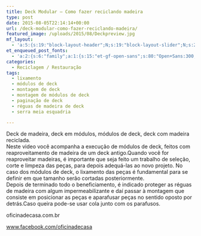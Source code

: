 ```yaml
---
title: Deck Modular – Como fazer reciclando madeira
type: post
date: 2015-08-05T22:14:14+00:00
url: /deck-modular-como-fazer-reciclando-madeira/
featured_image: /uploads/2015/08/Deckpreview.jpg
mf_layout:
  - 'a:5:{s:19:"block-layout-header";N;s:19:"block-layout-slider";N;s:22:"block-layout-structure";s:10:"full-width";s:25:"block-layout-left_sidebar";s:12:"blog-sidebar";s:26:"block-layout-right_sidebar";s:12:"blog-sidebar";}'
et_enqueued_post_fonts:
  - 'a:2:{s:6:"family";a:1:{s:15:"et-gf-open-sans";s:80:"Open+Sans:300,300italic,regular,italic,600,600italic,700,700italic,800,800italic";}s:6:"subset";a:2:{i:0;s:5:"latin";i:1;s:9:"latin-ext";}}'
categories:
  - Reciclagem / Restauração
tags:
  - lixamento
  - módulos de deck
  - montagem de deck
  - montagem de módulos de deck
  - paginação de deck
  - réguas de madeira de deck
  - serra meia esquadria

---
```

Deck de madeira, deck em módulos, módulos de deck, deck com madeira reciclada.  
Neste video você acompanha a execução de módulos de deck, feitos com reaproveitamento de madeira de um deck antigo.Quando você for reaproveitar madeiras, é importante que seja feito um trabalho de seleção, corte e limpeza das peças, para depois adequá-las ao novo projeto. No caso dos módulos de deck, o lixamento das peças é fundamental para se definir em que tamanho serão cortadas posteriormente.  
Depois de terminado todo o beneficiamento, é indicado proteger as réguas de madeira com algum impermeabilizante e daí passar à montagem que consiste em posicionar as peças e aparafusar peças no sentido oposto por detrás.Caso queira pode-se usar cola junto com os parafusos.

oficinadecasa.com.br

www.facebook.com/oficinadecasa